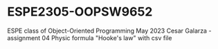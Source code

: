# ESPE2305-OOPSW9652
ESPE class of Object-Oriented Programming May 2023
Cesar Galarza - assignment 04 Physic formula "Hooke's law" with csv file
